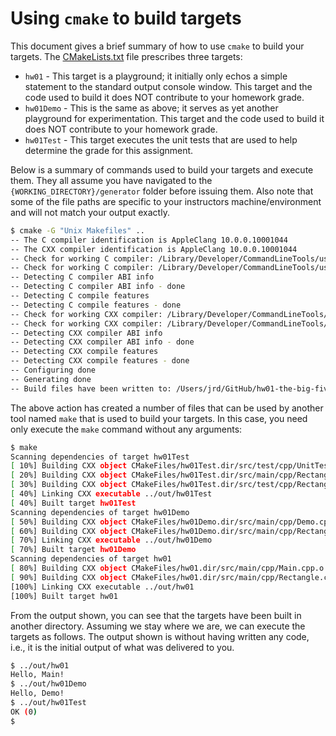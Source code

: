 # Using `cmake` to build targets

This document gives a brief summary of how to use `cmake` to build your targets. The [CMakeLists.txt](../CMakeLists.txt) file prescribes three targets:

* `hw01` - This target is a playground; it initially only echos a simple statement to the standard output console window. This target and the code used to build it does NOT contribute to your homework grade.
* `hw01Demo` - This is the same as above; it serves as yet another playground for experimentation. This target and the code used to build it does NOT contribute to your homework grade.
* `hw01Test` - This target executes the unit tests that are used to help determine the grade for this assignment.

Below is a summary of commands used to build your targets and execute them. They all assume you have navigated to the `{WORKING_DIRECTORY}/generator` folder before issuing them. Also note that some of the file paths are specific to your instructors machine/environment and will not match your output exactly.

```bash
$ cmake -G "Unix Makefiles" ..
-- The C compiler identification is AppleClang 10.0.0.10001044
-- The CXX compiler identification is AppleClang 10.0.0.10001044
-- Check for working C compiler: /Library/Developer/CommandLineTools/usr/bin/cc
-- Check for working C compiler: /Library/Developer/CommandLineTools/usr/bin/cc -- works
-- Detecting C compiler ABI info
-- Detecting C compiler ABI info - done
-- Detecting C compile features
-- Detecting C compile features - done
-- Check for working CXX compiler: /Library/Developer/CommandLineTools/usr/bin/c++
-- Check for working CXX compiler: /Library/Developer/CommandLineTools/usr/bin/c++ -- works
-- Detecting CXX compiler ABI info
-- Detecting CXX compiler ABI info - done
-- Detecting CXX compile features
-- Detecting CXX compile features - done
-- Configuring done
-- Generating done
-- Build files have been written to: /Users/jrd/GitHub/hw01-the-big-five/generator
```

The above action has created a number of files that can be used by another tool named `make` that is used to build your targets. In this case, you need only execute the `make` command without any arguments:

```bash
$ make
Scanning dependencies of target hw01Test
[ 10%] Building CXX object CMakeFiles/hw01Test.dir/src/test/cpp/UnitTestRunner.cpp.o
[ 20%] Building CXX object CMakeFiles/hw01Test.dir/src/main/cpp/Rectangle.cpp.o
[ 30%] Building CXX object CMakeFiles/hw01Test.dir/src/test/cpp/RectangleUnitTest.cpp.o
[ 40%] Linking CXX executable ../out/hw01Test
[ 40%] Built target hw01Test
Scanning dependencies of target hw01Demo
[ 50%] Building CXX object CMakeFiles/hw01Demo.dir/src/main/cpp/Demo.cpp.o
[ 60%] Building CXX object CMakeFiles/hw01Demo.dir/src/main/cpp/Rectangle.cpp.o
[ 70%] Linking CXX executable ../out/hw01Demo
[ 70%] Built target hw01Demo
Scanning dependencies of target hw01
[ 80%] Building CXX object CMakeFiles/hw01.dir/src/main/cpp/Main.cpp.o
[ 90%] Building CXX object CMakeFiles/hw01.dir/src/main/cpp/Rectangle.cpp.o
[100%] Linking CXX executable ../out/hw01
[100%] Built target hw01
```

From the output shown, you can see that the targets have been built in another directory. Assuming we stay where we are, we can execute the targets as follows. The output shown is without having written any code, i.e., it is the initial output of what was delivered to you.

```bash
$ ../out/hw01
Hello, Main!
$ ../out/hw01Demo
Hello, Demo!
$ ../out/hw01Test
OK (0)
$
```
